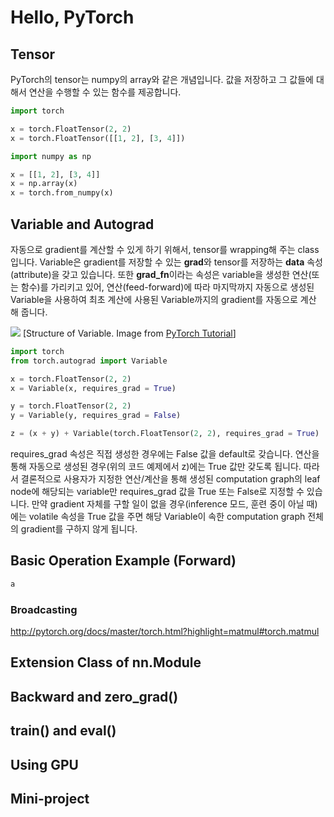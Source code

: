 # Hello, PyTorch

## Tensor

PyTorch의 tensor는 numpy의 array와 같은 개념입니다. 값을 저장하고 그 값들에 대해서 연산을 수행할 수 있는 함수를 제공합니다.

```python
import torch

x = torch.FloatTensor(2, 2)
x = torch.FloatTensor([[1, 2], [3, 4]])

import numpy as np

x = [[1, 2], [3, 4]]
x = np.array(x)
x = torch.from_numpy(x)
```

## Variable and Autograd

자동으로 gradient를 계산할 수 있게 하기 위해서, tensor를 wrapping해 주는 class입니다. Variable은 gradient를 저장할 수 있는 **grad**와 tensor를 저장하는 **data** 속성(attribute)을 갖고 있습니다. 또한 **grad_fn**이라는 속성은 variable을 생성한 연산(또는 함수)를 가리키고 있어, 연산(feed-forward)에 따라 마지막까지 자동으로 생성된 Variable을 사용하여 최초 계산에 사용된 Variable까지의 gradient를 자동으로 계산 해 줍니다.

![](http://pytorch.org/tutorials/_images/Variable.png)
[Structure of Variable. Image from [PyTorch Tutorial](http://pytorch.org/tutorials/beginner/deep_learning_60min_blitz.html)]

```python
import torch
from torch.autograd import Variable

x = torch.FloatTensor(2, 2)
x = Variable(x, requires_grad = True)

y = torch.FloatTensor(2, 2)
y = Variable(y, requires_grad = False)

z = (x + y) + Variable(torch.FloatTensor(2, 2), requires_grad = True)
```



requires_grad 속성은 직접 생성한 경우에는 False 값을 default로 갖습니다. 연산을 통해 자동으로 생성된 경우(위의 코드 예제에서 z)에는 True 값만 갖도록 됩니다. 따라서 결론적으로 사용자가 지정한 연산/계산을 통해 생성된 computation graph의 leaf node에 해당되는 variable만 requires_grad 값을 True 또는 False로 지정할 수 있습니다. 만약 gradient 자체를 구할 일이 없을 경우(inference 모드, 훈련 중이 아닐 때)에는 volatile 속성을 True 값을 주면 해당 Variable이 속한 computation graph 전체의 gradient를 구하지 않게 됩니다.

## Basic Operation Example (Forward)

```python
a
```

### Broadcasting
http://pytorch.org/docs/master/torch.html?highlight=matmul#torch.matmul

## Extension Class of nn.Module

## Backward and zero_grad()

## train() and eval()

## Using GPU

## Mini-project